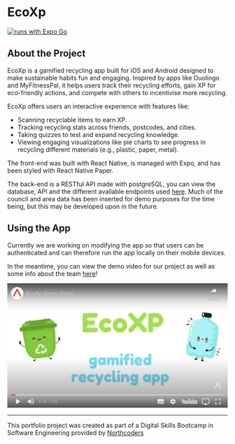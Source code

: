 # EcoXp  
[![runs with Expo Go](https://img.shields.io/badge/Runs%20with%20Expo%20Go-4630EB.svg?style=flat-square&logo=EXPO&labelColor=f3f3f3&logoColor=000)](https://expo.dev/client)
## About the Project 

EcoXp is a gamified recycling app built for iOS and Android designed to make sustainable habits fun and engaging. Inspired by apps like Duolingo and MyFitnessPal, it helps users track their recycling efforts, gain XP for eco-friendly actions, and compete with others to incentivise more recycling.

EcoXp offers users an interactive experience with features like:  
- Scanning recyclable items to earn XP.  
- Tracking recycling stats across friends, postcodes, and cities.  
- Taking quizzes to test and expand recycling knowledge.  
- Viewing engaging visualizations like pie charts to see progress in recycling different materials (e.g., plastic, paper, metal).  

The front-end was built with React Native, is managed with Expo, and has been styled with React Native Paper.

The back-end is a RESTful API made with postgreSQL, you can view the database, API and the different available endpoints used [here](https://github.com/louis-emmerson/ecoxp-be-js).
Much of the council and area data has been inserted for demo purposes for the time being, but this may be developed upon in the future.

## Using the App  

Currently we are working on modifying the app so that users can be authenticated and can therefore run the app locally on their mobile devices. 

In the meantime, you can view the demo video for our project as well as some info about the team [here](https://northcoders.com/project-phase/ecoxp)!

<img src='./assets/Screenshot 2024-12-04 at 12.20.20.png' href='https://northcoders.com/project-phase/ecoxp'>

---

This portfolio project was created as part of a Digital Skills Bootcamp in Software Engineering provided by [Northcoders](https://northcoders.com/)